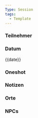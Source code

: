 ```yaml
---
Type: Session
tags:
  - Template
---
```

### Teilnehmer
### Datum
{{date}}
### Oneshot
### Notizen
### Orte
### NPCs